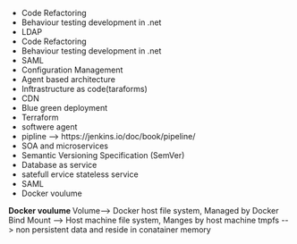 <ul>
  <li>Code Refactoring</li>
  <li>Behaviour testing development in .net</li>
  <li>LDAP</li>
  <li>Code Refactoring</li>
  <li>Behaviour testing development in .net</li>
  <li>SAML</li>
  <li>Configuration Management</li>
  <li>Agent based architecture</li>
  <li>Inftrastructure as code(taraforms)</li>
  <li>CDN</li>  
  <li>Blue green deployment</li>
  <li>Terraform</li>
  <li>softwere agent</li>
  <li>pipline --> https://jenkins.io/doc/book/pipeline/</li>
  <li>SOA and microservices</li>
  <li>Semantic Versioning Specification (SemVer)</li>
  <li>Database as service</li>
  <li>satefull ervice stateless service</li>
  <li>SAML</li>
  <li>Docker voulume</li>
</ul>



<b>Docker voulume </b>
Volume--> Docker host file system, Managed by Docker
Bind Mount --> Host machine file system, Manges by host machine
tmpfs --> non persistent data and reside in conatainer memory 
